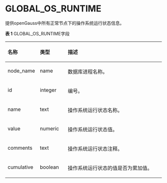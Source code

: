 # GLOBAL\_OS\_RUNTIME

提供openGauss中所有正常节点下的操作系统运行状态信息。

**表 1**  GLOBAL\_OS\_RUNTIME字段

<a name="zh-cn_topic_0237122553_table14251424102719"></a>
<table><thead align="left"><tr id="zh-cn_topic_0237122553_row1110122417272"><th class="cellrowborder" valign="top" width="16.37836216378362%" id="mcps1.2.4.1.1"><p id="zh-cn_topic_0237122553_p1101162417275"><a name="zh-cn_topic_0237122553_p1101162417275"></a><a name="zh-cn_topic_0237122553_p1101162417275"></a><strong id="zh-cn_topic_0237122553_b1110242419274"><a name="zh-cn_topic_0237122553_b1110242419274"></a><a name="zh-cn_topic_0237122553_b1110242419274"></a>名称</strong></p>
</th>
<th class="cellrowborder" valign="top" width="17.968203179682032%" id="mcps1.2.4.1.2"><p id="zh-cn_topic_0237122553_p21021124152713"><a name="zh-cn_topic_0237122553_p21021124152713"></a><a name="zh-cn_topic_0237122553_p21021124152713"></a><strong id="zh-cn_topic_0237122553_b9102152462710"><a name="zh-cn_topic_0237122553_b9102152462710"></a><a name="zh-cn_topic_0237122553_b9102152462710"></a>类型</strong></p>
</th>
<th class="cellrowborder" valign="top" width="65.65343465653434%" id="mcps1.2.4.1.3"><p id="zh-cn_topic_0237122553_p11031324192712"><a name="zh-cn_topic_0237122553_p11031324192712"></a><a name="zh-cn_topic_0237122553_p11031324192712"></a><strong id="zh-cn_topic_0237122553_b510311245279"><a name="zh-cn_topic_0237122553_b510311245279"></a><a name="zh-cn_topic_0237122553_b510311245279"></a>描述</strong></p>
</th>
</tr>
</thead>
<tbody><tr id="zh-cn_topic_0237122553_row9103142415275"><td class="cellrowborder" valign="top" width="16.37836216378362%" headers="mcps1.2.4.1.1 "><p id="zh-cn_topic_0237122553_p13103192416273"><a name="zh-cn_topic_0237122553_p13103192416273"></a><a name="zh-cn_topic_0237122553_p13103192416273"></a>node_name</p>
</td>
<td class="cellrowborder" valign="top" width="17.968203179682032%" headers="mcps1.2.4.1.2 "><p id="zh-cn_topic_0237122553_p12104172472715"><a name="zh-cn_topic_0237122553_p12104172472715"></a><a name="zh-cn_topic_0237122553_p12104172472715"></a>name</p>
</td>
<td class="cellrowborder" valign="top" width="65.65343465653434%" headers="mcps1.2.4.1.3 "><p id="zh-cn_topic_0237122553_p9104132418278"><a name="zh-cn_topic_0237122553_p9104132418278"></a><a name="zh-cn_topic_0237122553_p9104132418278"></a>数据库进程名称。</p>
</td>
</tr>
<tr id="zh-cn_topic_0237122553_row91047242276"><td class="cellrowborder" valign="top" width="16.37836216378362%" headers="mcps1.2.4.1.1 "><p id="zh-cn_topic_0237122553_p11041524112712"><a name="zh-cn_topic_0237122553_p11041524112712"></a><a name="zh-cn_topic_0237122553_p11041524112712"></a>id</p>
</td>
<td class="cellrowborder" valign="top" width="17.968203179682032%" headers="mcps1.2.4.1.2 "><p id="zh-cn_topic_0237122553_p110472412271"><a name="zh-cn_topic_0237122553_p110472412271"></a><a name="zh-cn_topic_0237122553_p110472412271"></a>integer</p>
</td>
<td class="cellrowborder" valign="top" width="65.65343465653434%" headers="mcps1.2.4.1.3 "><p id="zh-cn_topic_0237122553_p1210532452711"><a name="zh-cn_topic_0237122553_p1210532452711"></a><a name="zh-cn_topic_0237122553_p1210532452711"></a>编号。</p>
</td>
</tr>
<tr id="zh-cn_topic_0237122553_row1810512415271"><td class="cellrowborder" valign="top" width="16.37836216378362%" headers="mcps1.2.4.1.1 "><p id="zh-cn_topic_0237122553_p17105624112715"><a name="zh-cn_topic_0237122553_p17105624112715"></a><a name="zh-cn_topic_0237122553_p17105624112715"></a>name</p>
</td>
<td class="cellrowborder" valign="top" width="17.968203179682032%" headers="mcps1.2.4.1.2 "><p id="zh-cn_topic_0237122553_p12105142492712"><a name="zh-cn_topic_0237122553_p12105142492712"></a><a name="zh-cn_topic_0237122553_p12105142492712"></a>text</p>
</td>
<td class="cellrowborder" valign="top" width="65.65343465653434%" headers="mcps1.2.4.1.3 "><p id="zh-cn_topic_0237122553_p21051824102711"><a name="zh-cn_topic_0237122553_p21051824102711"></a><a name="zh-cn_topic_0237122553_p21051824102711"></a>操作系统运行状态名称。</p>
</td>
</tr>
<tr id="zh-cn_topic_0237122553_row1105112432719"><td class="cellrowborder" valign="top" width="16.37836216378362%" headers="mcps1.2.4.1.1 "><p id="zh-cn_topic_0237122553_p17105424102719"><a name="zh-cn_topic_0237122553_p17105424102719"></a><a name="zh-cn_topic_0237122553_p17105424102719"></a>value</p>
</td>
<td class="cellrowborder" valign="top" width="17.968203179682032%" headers="mcps1.2.4.1.2 "><p id="zh-cn_topic_0237122553_p110582492713"><a name="zh-cn_topic_0237122553_p110582492713"></a><a name="zh-cn_topic_0237122553_p110582492713"></a>numeric</p>
</td>
<td class="cellrowborder" valign="top" width="65.65343465653434%" headers="mcps1.2.4.1.3 "><p id="zh-cn_topic_0237122553_p410692417271"><a name="zh-cn_topic_0237122553_p410692417271"></a><a name="zh-cn_topic_0237122553_p410692417271"></a>操作系统运行状态值。</p>
</td>
</tr>
<tr id="zh-cn_topic_0237122553_row21061824142710"><td class="cellrowborder" valign="top" width="16.37836216378362%" headers="mcps1.2.4.1.1 "><p id="zh-cn_topic_0237122553_p1810612420270"><a name="zh-cn_topic_0237122553_p1810612420270"></a><a name="zh-cn_topic_0237122553_p1810612420270"></a>comments</p>
</td>
<td class="cellrowborder" valign="top" width="17.968203179682032%" headers="mcps1.2.4.1.2 "><p id="zh-cn_topic_0237122553_p410615246273"><a name="zh-cn_topic_0237122553_p410615246273"></a><a name="zh-cn_topic_0237122553_p410615246273"></a>text</p>
</td>
<td class="cellrowborder" valign="top" width="65.65343465653434%" headers="mcps1.2.4.1.3 "><p id="zh-cn_topic_0237122553_p9106324142712"><a name="zh-cn_topic_0237122553_p9106324142712"></a><a name="zh-cn_topic_0237122553_p9106324142712"></a>操作系统运行状态注释。</p>
</td>
</tr>
<tr id="zh-cn_topic_0237122553_row110613246273"><td class="cellrowborder" valign="top" width="16.37836216378362%" headers="mcps1.2.4.1.1 "><p id="zh-cn_topic_0237122553_p1610682452718"><a name="zh-cn_topic_0237122553_p1610682452718"></a><a name="zh-cn_topic_0237122553_p1610682452718"></a>cumulative</p>
</td>
<td class="cellrowborder" valign="top" width="17.968203179682032%" headers="mcps1.2.4.1.2 "><p id="zh-cn_topic_0237122553_p101062024122713"><a name="zh-cn_topic_0237122553_p101062024122713"></a><a name="zh-cn_topic_0237122553_p101062024122713"></a>boolean</p>
</td>
<td class="cellrowborder" valign="top" width="65.65343465653434%" headers="mcps1.2.4.1.3 "><p id="zh-cn_topic_0237122553_p610652411272"><a name="zh-cn_topic_0237122553_p610652411272"></a><a name="zh-cn_topic_0237122553_p610652411272"></a>操作系统运行状态的值是否为累加值。</p>
</td>
</tr>
</tbody>
</table>

